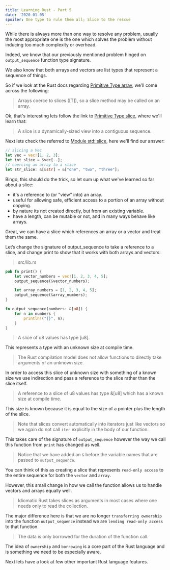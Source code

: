 ```yaml
---
title: Learning Rust - Part 5
date: '2020-01-05'
spoiler: One type to rule them all; Slice to the rescue
---
```


While there is always more than one way to resolve any problem,
usually the most appropriate one is the one which solves the problem without inducing too much complexity or overhead.

Indeed, we know that our previously mentioned problem hinged on `output_sequence` function type signature.

We also know that both arrays and vectors are list types that represent a sequence of things.

So if we look at the Rust docs regarding [Primitive Type array](https://doc.rust-lang.org/1.30.0/std/primitive.array.html),
we'll come across the following:
> Arrays coerce to slices ([T]), so a slice method may be called on an array.

Ok, that's interesting lets follow the link to [Primitive Type slice](https://doc.rust-lang.org/1.30.0/std/primitive.slice.html),
where we'll learn that:
> A slice is a dynamically-sized view into a contiguous sequence.

Next lets check the referred to [Module std::slice](https://doc.rust-lang.org/1.30.0/std/slice/index.html),
here we'll find our answer:
```rust
// slicing a Vec
let vec = vec![1, 2, 3];
let int_slice = &vec[..];
// coercing an array to a slice
let str_slice: &[&str] = &["one", "two", "three"];
```
Bingo, this should do the trick, so let sum up what we've learned so far about a slice:

 - it's a reference to (or "view" into) an array.
 - useful for allowing safe, efficient access to a portion of an array without copying.
 - by nature its not created directly, but from an existing variable.
 - have a length, can be mutable or not, and in many ways behave like arrays.

Great, we can have a slice which references an array or a vector and treat them the same.

Let’s change the signature of output_sequence to take a reference to a slice,
and change print to show that it works with both arrays and vectors:
> src/lib.rs
```rust
pub fn print() {
    let vector_numbers = vec![1, 2, 3, 4, 5];
    output_sequence(&vector_numbers);

    let array_numbers = [1, 2, 3, 4, 5];
    output_sequence(&array_numbers);
}

fn output_sequence(numbers: &[u8]) {
    for n in numbers {
        println!("{}", n);
    }
}
```

> A slice of u8 values has type [u8].

This represents a type with an unknown size at compile time.

> The Rust compilation model does not allow functions to directly take arguments of an unknown size.

In order to access this slice of unknown size with something of a known size we use indirection and pass a reference to the slice rather than the slice itself.

> A reference to a slice of u8 values has type &[u8] which has a known size at compile time.

This size is known because it is equal to the size of a pointer plus the length of the slice.

> Note that slices convert automatically into iterators just like vectors so we again do not call `iter` explicitly in the body of our function.

This takes care of the signature of `output_sequence` however the way we call this function from `print` has changed as well.

> Notice that we have added an `&` before the variable names that are passed to `output_sequence`.

You can think of this as creating a slice that represents `read-only access` to the entire sequence for both the `vector` and `array`.

However, this small change in how we call the function allows us to handle vectors and arrays equally well.

> Idiomatic Rust takes slices as arguments in most cases where one needs only to read the collection.

The major difference here is that we are no longer `transferring ownership` into the function `output_sequence` instead we are `lending read-only access` to that function.

> The data is only borrowed for the duration of the function call.

The idea of `ownership` and `borrowing` is a core part of the Rust language and is something we need to be especially aware.

Next lets have a look at few other important Rust language features.
